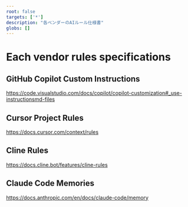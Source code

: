 ```yaml
---
root: false
targets: ['*']
description: "各ベンダーのAIルール仕様書"
globs: []
---
```


# Each vendor rules specifications

## GitHub Copilot Custom Instructions

https://code.visualstudio.com/docs/copilot/copilot-customization#_use-instructionsmd-files

## Cursor Project Rules

https://docs.cursor.com/context/rules

## Cline Rules

https://docs.cline.bot/features/cline-rules

## Claude Code Memories

https://docs.anthropic.com/en/docs/claude-code/memory
